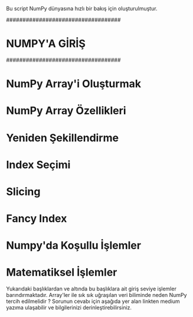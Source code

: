 Bu script NumPy dünyasına hızlı bir bakış için oluşturulmuştur.

###################################
# NUMPY'A GİRİŞ
###################################
# NumPy Array'i Oluşturmak
# NumPy Array Özellikleri
# Yeniden Şekillendirme
# Index Seçimi
# Slicing
# Fancy Index
# Numpy'da Koşullu İşlemler
# Matematiksel İşlemler




Yukarıdaki başlıklardan ve altında bu başlıklara ait giriş seviye işlemler barındırmaktadır.
Array'ler ile sık sık uğraşılan veri biliminde neden NumPy tercih edilmelidir ?
Sorunun cevabı için aşağıda yer alan linkten medium yazıma ulaşabilir ve bilgilerinizi derinleştirebilirsiniz.

